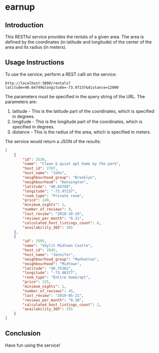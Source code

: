 # earnup

## Introduction

This RESTful service provides the rentals of a given area. The area is defined by the coordinates (in latitude and longitude) of the center of the area and its radius (in meters).

## Usage Instructions

To use the service, perform a REST calll on the service:

```http
http://localhost:3000/rentals?latitude=40.64749&longitude=-73.97237&distance=12000
```

The parameters must be specified in the query string of the URL. The parameters are:

1. latitude - This is the latitude part of the coordinates, which is specified in degrees.
2. longitude - This is the longitude part of the coordinates, which is specified in degrees.
3. distance - This is the radius of the area, which is specified in meters.

The service would return a JSON of the results:

```json
[
    {
        "id": 2539,
        "name": "Clean & quiet apt home by the park",
        "host_id": 2787,
        "host_name": "John",
        "neighbourhood_group": "Brooklyn",
        "neighbourhood": "Kensington",
        "latitude": "40.64749",
        "longitude": "-73.97237",
        "room_type": "Private room",
        "price": 149,
        "minimum_nights": 1,
        "number_of_reviews": 9,
        "last_review": "2018-10-19",
        "reviews_per_month": "0.21",
        "calculated_host_listings_count": 6,
        "availability_365": 365
    },
    {
        "id": 2595,
        "name": "Skylit Midtown Castle",
        "host_id": 2845,
        "host_name": "Jennifer",
        "neighbourhood_group": "Manhattan",
        "neighbourhood": "Midtown",
        "latitude": "40.75362",
        "longitude": "-73.98377",
        "room_type": "Entire home/apt",
        "price": 225,
        "minimum_nights": 1,
        "number_of_reviews": 45,
        "last_review": "2019-05-21",
        "reviews_per_month": "0.38",
        "calculated_host_listings_count": 2,
        "availability_365": 355
    }
]
```

## Conclusion

Have fun using the service!
